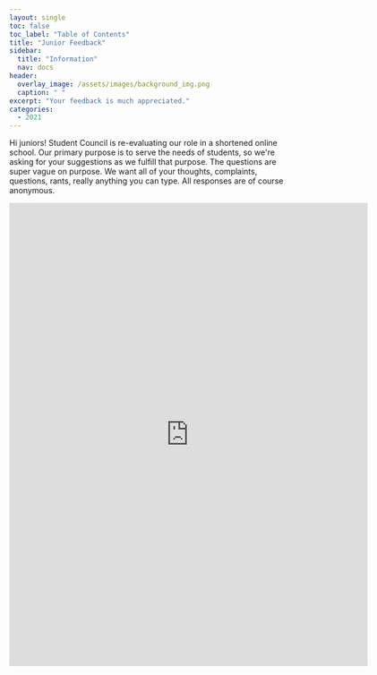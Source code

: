 ```yaml
---
layout: single
toc: false
toc_label: "Table of Contents"
title: "Junior Feedback"
sidebar:
  title: "Information"
  nav: docs
header:
  overlay_image: /assets/images/background_img.png
  caption: " "
excerpt: "Your feedback is much appreciated."
categories:
  - 2021
---
```


Hi juniors! Student Council is re-evaluating our role in a shortened online school. Our primary purpose is to serve the needs of students, so we're asking for your suggestions as we fulfill that purpose. The questions are super vague on purpose. We want all of your thoughts, complaints, questions, rants, really anything you can type. All responses are of course anonymous.

<iframe src="https://docs.google.com/forms/d/e/1FAIpQLSf0q-kAys9acmoGNUjpRgmluRfbHBJ6pFkJlnVTabFyyMiN8Q/viewform?embedded=true" width="640" height="828" frameborder="0" marginheight="0" marginwidth="0">Loading…</iframe>

